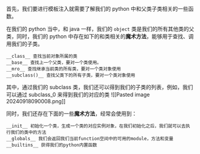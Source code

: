 首先，我们要进行模板注入就需要了解我们的 python 中和父类子类相关的一些函数。

在我们的 python 当中，和 java 一样，我们的 `object` 类是我们的所有其他类的父类，同时，我们的 python 中存在如下的和类相关的**魔术方法**，能够用于查找、调用我们的子类。

```
__class__ 查找当前对象所属的类
__base__ 查找上一个父类，要对一个类使用。
__mro__ 查找继承当前类的所有类，要对一个类对象使用
__subclass()__ 查找父类下的所有子类，要对一个类对象使用
```

其中，通过我们的 subclass 类，我们还可以得到我们的子类的列表，例如，我们可以通过 subclass_0 来得到我们的对应的类
![[Pasted image 20240918090008.png]]


同时，我们还存在下面的一些**魔术方法**，经常会使用到：
```
__init__ 初始化一个类，生成一个类的对应实例对象，在我们初始化之后，我们就可以去执行我们的类中的方法
__globals__ 我们会返回我们当前function空间中的可用的module，方法和变量
__builtins__ 获得我们的python内置函数
```